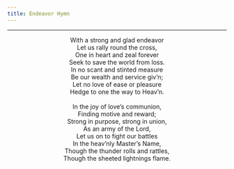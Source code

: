```yaml
---
title: Endeavor Hymn
---
```


---
<center>
With a strong and glad endeavor<br/>
Let us rally round the cross,<br/>
One in heart and zeal forever<br/>
Seek to save the world from loss.<br/>
In no scant and stinted measure<br/>
Be our wealth and service giv’n;<br/>
Let no love of ease or pleasure<br/>
Hedge to one the way to Heav’n.<br/>
<br/>
In the joy of love’s communion,<br/>
Finding motive and reward;<br/>
Strong in purpose, strong in union,<br/>
As an army of the Lord,<br/>
Let us on to fight our battles<br/>
In the heav’nly Master’s Name,<br/>
Though the thunder rolls and rattles,<br/>
Though the sheeted lightnings flame.
</center>